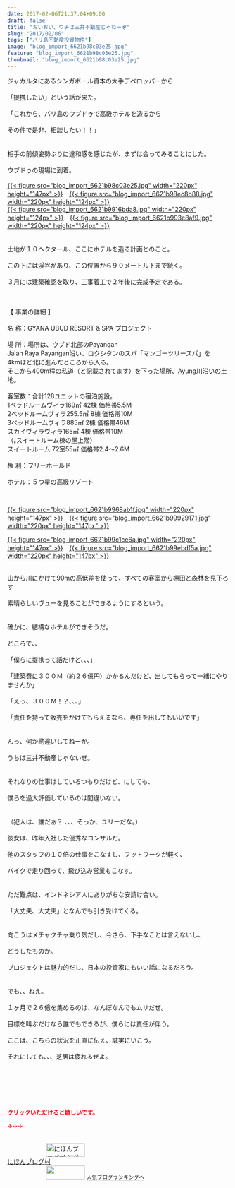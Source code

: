 ```yaml
---
date: 2017-02-06T21:37:04+09:00
draft: false
title: "おいおい、ウチは三井不動産じゃねーぞ"
slug: "2017/02/06"
tags: ["バリ島不動産投資物件"]
image: "blog_import_6621b98c03e25.jpg"
feature: "blog_import_6621b98c03e25.jpg"
thumbnail: "blog_import_6621b98c03e25.jpg"
---
```

<p>ジャカルタにあるシンガポール資本の大手デベロッパーから<br/><br/>「提携したい」という話が来た。<br/><br/>「これから、バリ島のウブドゥで高級ホテルを造るから<br/><br/>その件で是非、相談したい！！」<br/><br/><br/>相手の前傾姿勢ぶりに違和感を感じたが、まずは会ってみることにした。<br/><br/>ウブドゥの現場に到着。<br/><br/><a href="blog_import_6621b98d29265.jpg">{{< figure src="blog_import_6621b98c03e25.jpg" width="220px" height="147px" >}}</a>　<a href="blog_import_6621b98fdf2e1.jpg">{{< figure src="blog_import_6621b98ec8b88.jpg" width="220px" height="124px" >}}</a><br/><a href="blog_import_6621b992805cf.jpg">{{< figure src="blog_import_6621b9916bda8.jpg" width="220px" height="124px" >}}</a>　<a href="blog_import_6621b9950bbbd.jpg">{{< figure src="blog_import_6621b993e8af9.jpg" width="220px" height="124px" >}}</a><br/><br/><br/>土地が１０ヘクタール、ここにホテルを造る計画とのこと。<br/><br/>この下には渓谷があり、この位置から９０メートル下まで続く。<br/><br/>３月には建築確認を取り、工事着工で２年後に完成予定である。</p><p><br/><br/>【 事業の詳細 】<br/><br/>名 称：GYANA UBUD RESORT &amp; SPA プロジェクト<br/><br/>場 所：場所は、ウブド北部のPayangan<br/>Jalan Raya Payangan沿い、ロクシタンのスパ「マンゴーツリースパ」を<br/>4kmほど北に進んだところから入る。<br/>そこから400m程の私道（と記載されてます）を下った場所、Ayung川沿いの土地。<br/><br/>客室数：合計128ユニットの宿泊施設。<br/>1ベッドルームヴィラ169㎡ 42棟 価格帯5.5M<br/>2ベッドルームヴィラ255.5㎡ 8棟 価格帯10M<br/>3ベッドルームヴィラ885㎡ 2棟 価格帯46M<br/>スカイヴィラヴィラ165㎡ 4棟 価格帯10M<br/>（₌スイートルーム棟の屋上階）<br/>スイートルーム 72室55㎡ 価格帯2.4～2.6M<br/><br/>権 利：フリーホールド<br/><br/>ホテル：５つ星の高級リゾート</p><p> </p><p><a href="blog_import_6621b997a084d.jpg">{{< figure src="blog_import_6621b9968ab1f.jpg" width="220px" height="147px" >}}</a>　<a href="blog_import_6621b99a3d517.jpg">{{< figure src="blog_import_6621b99929171.jpg" width="220px" height="147px" >}}</a></p><p><a href="blog_import_6621b99d2d621.jpg">{{< figure src="blog_import_6621b99c1ce6a.jpg" width="220px" height="147px" >}}</a>　<a href="blog_import_6621b99fd7bb1.jpg">{{< figure src="blog_import_6621b99ebdf5a.jpg" width="220px" height="147px" >}}</a></p><p><br/>山から川にかけて90mの高低差を使って、すべての客室から棚田と森林を見下ろす<br/><br/>素晴らしいヴューを見ることができるようにするという。<br/><br/><br/>確かに、結構なホテルができそうだ。<br/><br/>ところで、、<br/><br/>「僕らに提携って話だけど、、、」<br/><br/>「建築費に３００Ｍ（約２６億円）かかるんだけど、出してもらって一緒にやりませんか」<br/><br/>「えっ、３００Ｍ！？、、、」<br/><br/>「責任を持って販売をかけてもらえるなら、専任を出してもいいです」<br/><br/><br/>んっ、何か勘違いしてねーか。<br/><br/>うちは三井不動産じゃないぜ。<br/><br/><br/>それなりの仕事はしているつもりだけど、にしても、<br/><br/>僕らを過大評価しているのは間違いない。<br/><br/><br/>（犯人は、誰だぁ？ 、、、そっか、ユリーだな。）<br/><br/>彼女は、昨年入社した優秀なコンサルだ。<br/><br/>他のスタッフの１０倍の仕事をこなすし、フットワークが軽く、<br/><br/>バイクで走り回って、飛び込み営業もこなす。<br/><br/><br/>ただ難点は、インドネシア人にありがちな安請け合い。<br/><br/>「大丈夫、大丈夫」となんでも引き受けてくる。<br/><br/><br/>向こうはメチャクチャ乗り気だし、今さら、下手なことは言えないし、<br/><br/>どうしたものか。<br/><br/>プロジェクトは魅力的だし、日本の投資家にもいい話になるだろう。<br/><br/><br/>でも、、ねえ。<br/><br/>１ヶ月で２６億を集めるのは、なんぼなんでもムリだぜ。<br/><br/>目標を叫ぶだけなら誰でもできるが、僕らには責任が伴う。<br/><br/>ここは、こちらの状況を正直に伝え、誠実にいこう。<br/><br/>それにしても、、、芝居は疲れるぜよ。</p><p> </p><p> </p> <p><font color="#ff0000" size="2"><strong>クリックいただけると嬉しいです。</strong></font></p><p><font color="#ff0000" size="2"><strong>↓↓↓</strong></font></p><p><br/><a href="ranking.html?p_cid=01260127" target="_blank"><img alt="にほんブログ村 海外生活ブログ バリ島情報へ" border="0" height="31" src="data:image/svg+xml;charset=utf-8,%3Csvg%20xmlns%3D%22http%3A%2F%2Fwww.w3.org%2F2000%2Fsvg%22%20title%3D%22Placeholder%20for%20Images%22%20role%3D%22presentation%22%20viewBox%3D%220%200%2088%2031%22%20%2F%3E" width="88" data-src="https://img-proxy.blog-video.jp/images?url=http%3A%2F%2Foverseas.blogmura.com%2Fbali%2Fimg%2Fbali88_31.gif" style="aspect-ratio: auto 88 / 31;"/><noscript><img alt="にほんブログ村 海外生活ブログ バリ島情報へ" border="0" height="31" src="https://img-proxy.blog-video.jp/images?url=http%3A%2F%2Foverseas.blogmura.com%2Fbali%2Fimg%2Fbali88_31.gif" width="88"></noscript></a><br/><a href="ranking.html?p_cid=01260127" target="_blank">にほんブログ村</a><br/><a href="link.php?1804582" title="人気ブログランキングへ"><img border="0" height="31" src="data:image/svg+xml;charset=utf-8,%3Csvg%20xmlns%3D%22http%3A%2F%2Fwww.w3.org%2F2000%2Fsvg%22%20title%3D%22Placeholder%20for%20Images%22%20role%3D%22presentation%22%20viewBox%3D%220%200%2088%2031%22%20%2F%3E" width="88" data-src="https://blog.with2.net/img/banner/banner_22.gif" style="aspect-ratio: auto 88 / 31;"/><noscript><img border="0" height="31" src="https://blog.with2.net/img/banner/banner_22.gif" width="88"></noscript></a> <a href="link.php?1804582" style="font-size: 12px;">人気ブログランキングへ</a></p>

